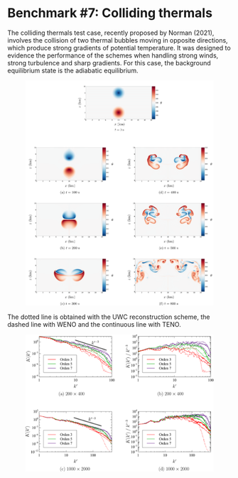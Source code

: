 # Benchmark #7: Colliding thermals

The colliding thermals test case, recently proposed by Norman (2021), involves the collision of two thermal bubbles moving in opposite directions, which produce strong gradients of potential temperature. It was designed to evidence the performance of the schemes when handling strong winds, strong turbulence and sharp gradients. For this case, the background equilibrium state is the adiabatic equilibrium.

<figure style="text-align: center;">
  <img src="colliding_thermals_evolution.png" alt="my alt text"/>
</figure>


The dotted line is obtained with the UWC reconstruction scheme, the dashed line with WENO and the continuous line with TENO.

<figure style="text-align: center;">
  <img src="colliding_thermals_spectrum.png" alt="my alt text"/>
</figure>
